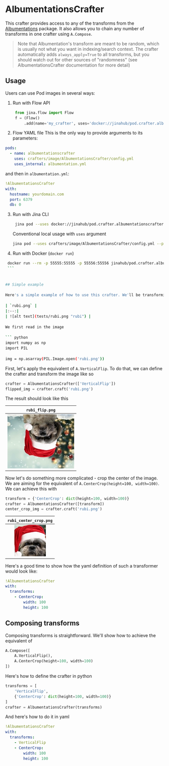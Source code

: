 # AlbumentationsCrafter

This crafter provides access to any of the transforms from the [Albumentations](https://github.com/albumentations-team/albumentations/) package. It also allows you to chain any number of transforms in one crafter using ``A.Compose``.

> Note that Albumentation's transform are meant to be random, which is usually not what you want in indexing/search context. The crafter automatically adds `always_apply=True` to all transforms, but you should watch out for other sources of "randomness" (see AlbumentationsCrafter documentation for more detail)

## Usage

Users can use Pod images in several ways:

1. Run with Flow API
   ```python
    from jina.flow import Flow
    f = (Flow()
        .add(name='my_crafter', uses='docker://jinahub/pod.crafter.albumentationscrafter:0.0.3-1.0.7', port_in=55555, port_out=55556))
    ```

2. Flow YAML file
  This is the only way to provide arguments to its parameters:
  
  ```yaml
  pods:
    - name: albumentationscrafter
      uses: crafters/image/AlbumentationsCrafter/config.yml
      uses_internal: albumentation.yml

  ```
  
  and then in `albumentation.yml`:
  ```yaml
  !AlbumentationsCrafter
  with:
    hostname: yourdomain.com
    port: 6379
    db: 0
  ```


3. Run with Jina CLI
   ```bash
    jina pod --uses docker://jinahub/pod.crafter.albumentationscrafter:0.0.3-1.0.7 --port-in=55555 --port-out 55556
    ```

   Conventional local usage with `uses` argument
    ```bash
    jina pod --uses crafters/image/AlbumentationsCrafter/config.yml --port-in 55555 --port-out 55556
    ```
    
 4. Run with Docker (`docker run`)
   ```bash
    docker run --rm -p 55555:55555 -p 55556:55556 jinahub/pod.crafter.albumentationscrafter:0.0.3-1.0.7 --port-in 55555 --port-out 55556
    ```


## Simple example

Here's a simple example of how to use this crafter. We'll be transforming this image:

| `rubi.png` |
|:--:|
| ![alt text](tests/rubi.png "rubi") |

We first read in the image

``` python
import numpy as np
import PIL

img = np.asarray(PIL.Image.open('rubi.png'))
```

First, let's apply the equivalent of `A.VerticalFlip`. To do that, we can define the crafter and transform the image like so

``` python
crafter = AlbumentationsCrafter(['VerticalFlip'])
flipped_img = crafter.craft('rubi.png')
```

The result should look like this

| `rubi_flip.png` |
|:--:|
| ![alt text](tests/rubi_flip.png "rubi") |

Now let's do something more complicated - crop the center of the image. We are aiming for the equivalent of `A.CenterCrop(height=100, width=100)`. We can achieve this with

``` python
transform = {'CenterCrop': dict(height=100, width=100)}
crafter = AlbumentationsCrafter([transform])
center_crop_img = crafter.craft('rubi.png')
```

| `rubi_center_crop.png` |
|:--:|
| ![alt text](tests/rubi_center_crop.png "rubi") |

Here's a good time to show how the yaml definition of such a transformer would look like:

``` yaml
!AlbumentationsCrafter
with:
  transforms:
    - CenterCrop:
        width: 100
        height: 100
```

## Composing transforms

Composing transforms is straightforward. We'll show how to achieve the equivalent of

``` python
A.Compose([
    A.VerticalFlip(),
    A.CenterCrop(height=100, width=100)
])
```

Here's how to define the crafter in python

``` python
transforms = [
    'VerticalFlip',
    {'CenterCrop': dict(height=100, width=100)}
]
crafter = AlbumentationsCrafter(transforms)
```

And here's how to do it in yaml

``` yaml
!AlbumentationsCrafter
with:
  transforms:
    - VerticalFlip
    - CenterCrop:
        width: 100
        height: 100
```
